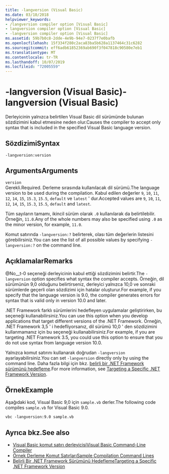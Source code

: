 ```yaml
---
title: -langversion (Visual Basic)
ms.date: 03/10/2018
helpviewer_keywords:
- /langversion compiler option [Visual Basic]
- langversion compiler option [Visual Basic]
- -langversion compiler option [Visual Basic]
ms.assetid: 59b7b0c8-2dde-4e9b-94e7-0237f7e0bafb
ms.openlocfilehash: 15f334f280c2aca83ba5b628a1137464c31c6282
ms.sourcegitcommit: eff6adb61852369ab690f3f047818c90580e7eb1
ms.translationtype: MT
ms.contentlocale: tr-TR
ms.lasthandoff: 10/07/2019
ms.locfileid: "72005559"
---
```

# <a name="-langversion-visual-basic"></a><span data-ttu-id="ee02a-102">-langversion (Visual Basic)</span><span class="sxs-lookup"><span data-stu-id="ee02a-102">-langversion (Visual Basic)</span></span>
<span data-ttu-id="ee02a-103">Derleyicinin yalnızca belirtilen Visual Basic dil sürümünde bulunan sözdizimini kabul etmesine neden olur.</span><span class="sxs-lookup"><span data-stu-id="ee02a-103">Causes the compiler to accept only syntax that is included in the specified Visual Basic language version.</span></span>  
  
## <a name="syntax"></a><span data-ttu-id="ee02a-104">Sözdizimi</span><span class="sxs-lookup"><span data-stu-id="ee02a-104">Syntax</span></span>  
  
```console  
-langversion:version  
```  
  
## <a name="arguments"></a><span data-ttu-id="ee02a-105">Arguments</span><span class="sxs-lookup"><span data-stu-id="ee02a-105">Arguments</span></span>  
 `version`  
 <span data-ttu-id="ee02a-106">Gerekli.</span><span class="sxs-lookup"><span data-stu-id="ee02a-106">Required.</span></span> <span data-ttu-id="ee02a-107">Derleme sırasında kullanılacak dil sürümü.</span><span class="sxs-lookup"><span data-stu-id="ee02a-107">The language version to be used during the compilation.</span></span> <span data-ttu-id="ee02a-108">Kabul edilen değerler `9`, `10`, `11`, `12`, `14`, `15`, `15.3`, `15.5`, `default` ve `latest` ' dur.</span><span class="sxs-lookup"><span data-stu-id="ee02a-108">Accepted values are `9`, `10`, `11`, `12`, `14`, `15`, `15.3`, `15.5`, `default` and `latest`.</span></span>

 <span data-ttu-id="ee02a-109">Tüm sayıların tamamı, ikincil sürüm olarak `.0` kullanılarak da belirtilebilir. Örneğin, `11.0`.</span><span class="sxs-lookup"><span data-stu-id="ee02a-109">Any of the whole numbers may also be specified using `.0` as the minor version, for example, `11.0`.</span></span>

 <span data-ttu-id="ee02a-110">Komut satırında `-langversion:?` belirterek, olası tüm değerlerin listesini görebilirsiniz.</span><span class="sxs-lookup"><span data-stu-id="ee02a-110">You can see the list of all possible values by specifying `-langversion:?` on the command line.</span></span>  
  
## <a name="remarks"></a><span data-ttu-id="ee02a-111">Açıklamalar</span><span class="sxs-lookup"><span data-stu-id="ee02a-111">Remarks</span></span>  
 <span data-ttu-id="ee02a-112">@No__t-0 seçeneği derleyicinin kabul ettiği sözdizimini belirtir.</span><span class="sxs-lookup"><span data-stu-id="ee02a-112">The `-langversion` option specifies what syntax the compiler accepts.</span></span> <span data-ttu-id="ee02a-113">Örneğin, dil sürümünün 9,0 olduğunu belirtirseniz, derleyici yalnızca 10,0 ve sonraki sürümlerde geçerli olan sözdizimi için hatalar oluşturur.</span><span class="sxs-lookup"><span data-stu-id="ee02a-113">For example, if you specify that the language version is 9.0, the compiler generates errors for syntax that is valid only in version 10.0 and later.</span></span>  
  
 <span data-ttu-id="ee02a-114">.NET Framework farklı sürümlerini hedefleyen uygulamalar geliştirirken, bu seçeneği kullanabilirsiniz.</span><span class="sxs-lookup"><span data-stu-id="ee02a-114">You can use this option when you develop applications that target different versions of the .NET Framework.</span></span> <span data-ttu-id="ee02a-115">Örneğin, .NET Framework 3,5 ' i hedefliyorsanız, dil sürümü 10,0 ' den sözdizimini kullanmamanız için bu seçeneği kullanabilirsiniz.</span><span class="sxs-lookup"><span data-stu-id="ee02a-115">For example, if you are targeting .NET Framework 3.5, you could use this option to ensure that you do not use syntax from language version 10.0.</span></span>  
  
 <span data-ttu-id="ee02a-116">Yalnızca komut satırını kullanarak doğrudan `-langversion` ayarlayabilirsiniz.</span><span class="sxs-lookup"><span data-stu-id="ee02a-116">You can set `-langversion` directly only by using the command line.</span></span> <span data-ttu-id="ee02a-117">Daha fazla bilgi için bkz. [belirli bir .NET Framework sürümünü hedefleme](/visualstudio/ide/targeting-a-specific-dotnet-framework-version).</span><span class="sxs-lookup"><span data-stu-id="ee02a-117">For more information, see [Targeting a Specific .NET Framework Version](/visualstudio/ide/targeting-a-specific-dotnet-framework-version).</span></span>  
  
## <a name="example"></a><span data-ttu-id="ee02a-118">Örnek</span><span class="sxs-lookup"><span data-stu-id="ee02a-118">Example</span></span>  
 <span data-ttu-id="ee02a-119">Aşağıdaki kod, Visual Basic 9,0 için `sample.vb` derler.</span><span class="sxs-lookup"><span data-stu-id="ee02a-119">The following code compiles `sample.vb` for Visual Basic 9.0.</span></span>  
  
```console  
vbc -langversion:9.0 sample.vb  
```  
  
## <a name="see-also"></a><span data-ttu-id="ee02a-120">Ayrıca bkz.</span><span class="sxs-lookup"><span data-stu-id="ee02a-120">See also</span></span>

- [<span data-ttu-id="ee02a-121">Visual Basic komut satırı derleyicisi</span><span class="sxs-lookup"><span data-stu-id="ee02a-121">Visual Basic Command-Line Compiler</span></span>](../../../visual-basic/reference/command-line-compiler/index.md)
- [<span data-ttu-id="ee02a-122">Örnek Derleme Komut Satırları</span><span class="sxs-lookup"><span data-stu-id="ee02a-122">Sample Compilation Command Lines</span></span>](../../../visual-basic/reference/command-line-compiler/sample-compilation-command-lines.md)
- [<span data-ttu-id="ee02a-123">Belirli Bir .NET Framework Sürümünü Hedefleme</span><span class="sxs-lookup"><span data-stu-id="ee02a-123">Targeting a Specific .NET Framework Version</span></span>](/visualstudio/ide/targeting-a-specific-dotnet-framework-version)
